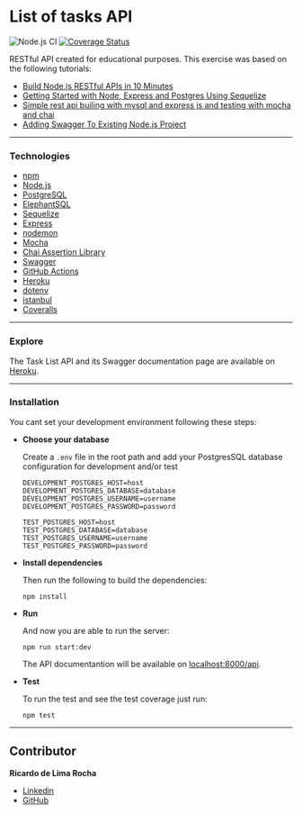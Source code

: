 # List of tasks API
![Node.js CI](https://github.com/lericardolima/tasks-list-api/workflows/Node.js%20CI/badge.svg)
[![Coverage Status](https://coveralls.io/repos/github/lericardolima/tasks-list-api/badge.svg)](https://coveralls.io/github/lericardolima/tasks-list-api)

RESTful API created for educational purposes. This exercise was based on the following tutorials:
* [Build Node.js RESTful APIs in 10 Minutes](https://www.codementor.io/@olatundegaruba/nodejs-restful-apis-in-10-minutes-q0sgsfhbd)
* [Getting Started with Node, Express and Postgres Using Sequelize](https://scotch.io/tutorials/getting-started-with-node-express-and-postgres-using-sequelize)
* [Simple rest api builing with mysql and express js and testing with mocha and chai](https://medium.com/@tariqul.islam.rony/simple-rest-api-builing-with-mysql-and-express-js-and-testing-with-mocha-and-chai-ed0d19f25f79)
* [Adding Swagger To Existing Node.js Project](https://blog.cloudboost.io/adding-swagger-to-existing-node-js-project-92a6624b855b)
---
### Technologies

* [npm](https://www.npmjs.com/)
* [Node.js](https://nodejs.org/en/)
* [PostgreSQL](https://www.postgresql.org/)
* [ElephantSQL](https://www.elephantsql.com/)
* [Sequelize](https://sequelize.org/)
* [Express](https://expressjs.com/pt-br/)
* [nodemon](https://nodemon.io/)
* [Mocha](https://mochajs.org/)
* [Chai Assertion Library](https://www.chaijs.com/)
* [Swagger](https://swagger.io/)
* [GitHub Actions](https://github.com/features/actions)
* [Heroku](https://dashboard.heroku.com/)
* [dotenv](https://www.npmjs.com/package/dotenv)
* [istanbul](https://istanbul.js.org/)
* [Coveralls](https://coveralls.io/)
---
### Explore

  The Task List API and its Swagger documentation page are available on [Heroku](https://lericardolima-task-list-api.herokuapp.com/api/swagger-ui/).

---
### Installation

You cant set your development environment following these steps:

* **Choose your database**

  Create a `.env` file in the root path and add your PostgresSQL database configuration for development and/or test
  ```
  DEVELOPMENT_POSTGRES_HOST=host
  DEVELOPMENT_POSTGRES_DATABASE=database
  DEVELOPMENT_POSTGRES_USERNAME=username
  DEVELOPMENT_POSTGRES_PASSWORD=password

  TEST_POSTGRES_HOST=host
  TEST_POSTGRES_DATABASE=database
  TEST_POSTGRES_USERNAME=username
  TEST_POSTGRES_PASSWORD=password
  ```
* **Install dependencies**

  Then run the following to build the dependencies:
  ```
  npm install
  ```
* **Run**

  And now you are able to run the server:
  ```
  npm run start:dev
  ```
  The API documentantion will be available on [localhost:8000/api](http://localhost:8000/api/).
* **Test**

  To run the test and see the test coverage just run:
  ```
  npm test
  ```
 ---
  ## Contributor
  
   **Ricardo de Lima Rocha**
  * [Linkedin](https://www.linkedin.com/in/ricardo-de-lima-rocha/)
  * [GitHub](https://github.com/lericardolima)
